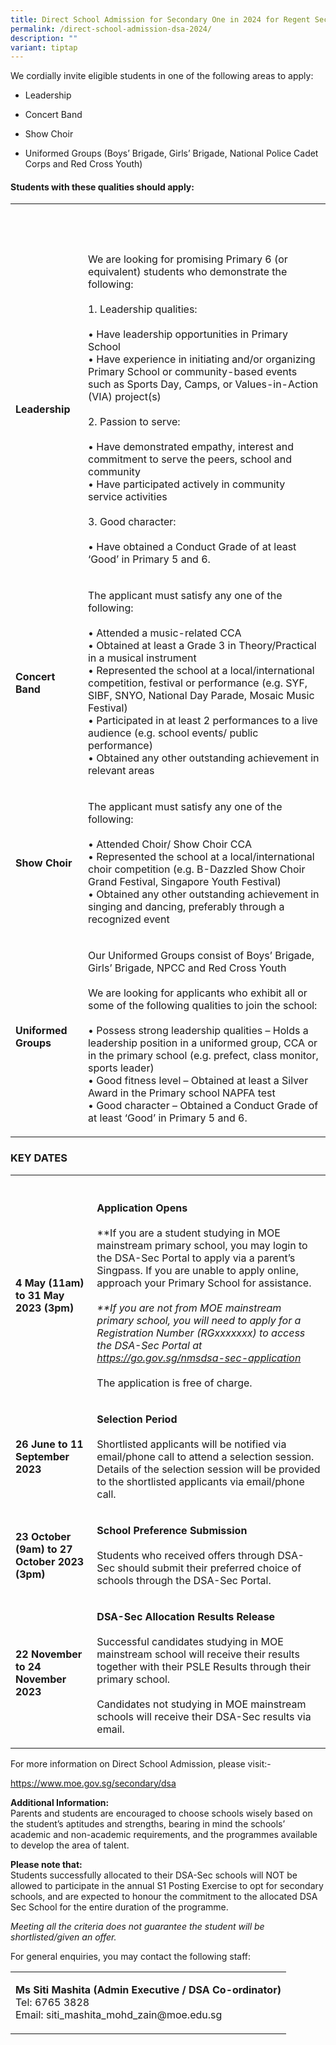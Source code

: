 ```yaml
---
title: Direct School Admission for Secondary One in 2024 for Regent Secondary School
permalink: /direct-school-admission-dsa-2024/
description: ""
variant: tiptap
---
```

<p>We cordially invite eligible students in one of the following areas to apply:</p><ul data-tight="true" class="tight"><li><p>Leadership</p></li><li><p>Concert Band</p></li><li><p>Show Choir</p></li><li><p>Uniformed Groups (Boys’ Brigade, Girls’ Brigade, National Police Cadet Corps and Red Cross Youth)</p></li></ul><h4>Students with these qualities should apply:</h4><table><tbody><tr><th rowspan="1" colspan="1"><p>&nbsp;</p></th><th rowspan="1" colspan="1"><p>&nbsp;</p></th></tr><tr><td rowspan="1" colspan="1"><p><strong>Leadership</strong></p></td><td rowspan="1" colspan="1"><p>We are looking for promising Primary 6 (or equivalent) students who demonstrate the following: <br><br>1. Leadership qualities: <br><br>• Have leadership opportunities in Primary School<br>• Have experience in initiating and/or organizing Primary School or community-based events such as Sports Day, Camps, or Values-in-Action (VIA) project(s)<br><br>2. Passion to serve: <br><br>• Have demonstrated empathy, interest and commitment to serve the peers, school and community <br>• Have participated actively in community service activities <br><br>3. Good character:<br><br>• Have obtained a Conduct Grade of at least ‘Good’ in Primary 5 and 6.</p></td></tr><tr><td rowspan="1" colspan="1"><p><strong>Concert Band</strong></p></td><td rowspan="1" colspan="1"><p>The applicant must satisfy any one of the following:<br><br>• Attended a music-related CCA<br>• Obtained at least a Grade 3 in Theory/Practical in a musical instrument<br>• Represented the school at a local/international competition, festival or performance (e.g. SYF, SIBF, SNYO, National Day Parade, Mosaic Music Festival)<br>• Participated in at least 2 performances to a live audience (e.g. school events/ public performance)<br>• Obtained any other outstanding achievement in relevant areas</p></td></tr><tr><td rowspan="1" colspan="1"><p><strong>Show Choir</strong></p></td><td rowspan="1" colspan="1"><p>The applicant must satisfy any one of the following:<br><br>• Attended Choir/ Show Choir CCA<br>• Represented the school at a local/international choir competition (e.g. B-Dazzled Show Choir Grand Festival, Singapore Youth Festival)<br>• Obtained any other outstanding achievement in singing and dancing, preferably through a recognized event</p></td></tr><tr><td rowspan="1" colspan="1"><p><strong>Uniformed Groups</strong></p></td><td rowspan="1" colspan="1"><p>Our Uniformed Groups consist of Boys’ Brigade, Girls’ Brigade, NPCC and Red Cross Youth<br><br>We are looking for applicants who exhibit all or some of the following qualities to join the school:<br><br>• Possess strong leadership qualities – Holds a leadership position in a uniformed group, CCA or in the primary school (e.g. prefect, class monitor, sports leader)<br>• Good fitness level – Obtained at least a Silver Award in the Primary school NAPFA test<br>• Good character – Obtained a Conduct Grade of at least ‘Good’ in Primary 5 and 6.</p></td></tr></tbody></table><h3><strong>KEY DATES</strong></h3><table><tbody><tr><th rowspan="1" colspan="1"><p></p></th><th rowspan="1" colspan="1"><p></p></th></tr><tr><td rowspan="1" colspan="1"><p><strong>4 May (11am) to 31 May 2023 (3pm)</strong></p></td><td rowspan="1" colspan="1"><p><strong>Application Opens</strong><br><br>**If you are a student studying in MOE mainstream primary school, you may login to the DSA-Sec Portal to apply via a parent’s Singpass. If you are unable to apply online, approach your Primary School for assistance.<em><br><br>**If you are not from MOE mainstream primary school, you will need to apply for a Registration Number (RGxxxxxxx) to access the DSA-Sec Portal at <a href="https://go.gov.sg/nmsdsa-sec-application" rel="noopener noreferrer nofollow" target="_blank">https://go.gov.sg/nmsdsa-sec-application</a></em><br><br>The application is free of charge.</p></td></tr><tr><td rowspan="1" colspan="1"><p><strong>26 June to 11 September 2023</strong></p></td><td rowspan="1" colspan="1"><p><strong>Selection Period</strong><br><br>Shortlisted applicants will be notified via email/phone call to attend a selection session. Details of the selection session will be provided to the shortlisted applicants via email/phone call.</p></td></tr><tr><td rowspan="1" colspan="1"><p><strong>23 October (9am) to 27 October 2023 (3pm)</strong></p></td><td rowspan="1" colspan="1"><p><strong>School Preference Submission</strong><br><br>Students who received offers through DSA-Sec should submit their preferred choice of schools through the DSA-Sec Portal.</p></td></tr><tr><td rowspan="1" colspan="1"><p><strong>22 November to 24 November 2023</strong></p></td><td rowspan="1" colspan="1"><p><strong>DSA-Sec Allocation Results Release</strong><br><br>Successful candidates studying in MOE mainstream school will receive their results together with their PSLE Results through their primary school.<br><br>Candidates not studying in MOE mainstream schools will receive their DSA-Sec results via email.</p></td></tr></tbody></table><p>For more information on Direct School Admission, please visit:-</p><p><a href="https://www.moe.gov.sg/secondary/dsa" rel="noopener noreferrer nofollow" target="_blank">https://www.moe.gov.sg/secondary/dsa</a></p><p><strong>Additional Information:</strong><br>Parents and students are encouraged to choose schools wisely based on the student’s aptitudes and strengths, bearing in mind the schools’ academic and non-academic requirements, and the programmes available to develop the area of talent.</p><p><strong>Please note that:</strong><br>Students successfully allocated to their DSA-Sec schools&nbsp;will NOT be allowed to participate in the annual S1 Posting Exercise to opt for secondary schools, and are expected to honour the commitment to the allocated DSA Sec School for the entire duration of the programme.&nbsp;</p><p><em>Meeting all the criteria does not guarantee the student will be shortlisted/given an offer.</em></p><p>For general enquiries, you may contact the following staff:</p><table><tbody><tr><td rowspan="1" colspan="1"><p><strong>Ms Siti Mashita (Admin Executive / DSA Co-ordinator)</strong><br>Tel: 6765 3828<br>Email: siti_mashita_mohd_zain@moe.edu.sg</p></td></tr></tbody></table><p></p>